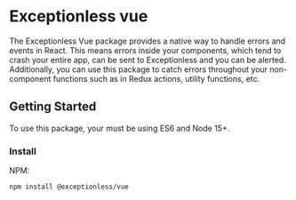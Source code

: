 # Exceptionless vue

The Exceptionless Vue package provides a native way to handle errors and events in React. This means errors inside your components, which tend to crash your entire app, can be sent to Exceptionless and you can be alerted. Additionally, you can use this package to catch errors throughout your non-component functions such as in Redux actions, utility functions, etc.

## Getting Started

To use this package, your must be using ES6 and Node 15+.

### Install

NPM:

`npm install @exceptionless/vue`

